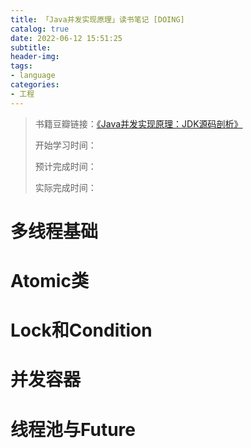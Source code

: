 ```yaml
---
title: 「Java并发实现原理」读书笔记 [DOING]
catalog: true
date: 2022-06-12 15:51:25
subtitle:
header-img:
tags:
- language
categories:
- 工程
---
```


> 书籍豆瓣链接：[《Java并发实现原理：JDK源码剖析》](https://book.douban.com/subject/35013531/)
> 
> 开始学习时间：
> 
> 预计完成时间：
> 
> 实际完成时间：

# 多线程基础

# Atomic类

# Lock和Condition

# 并发容器

# 线程池与Future 
